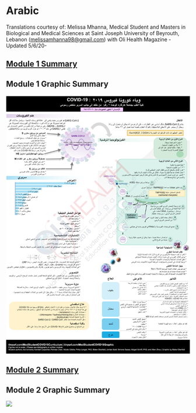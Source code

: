 # Arabic

Translations courtesy of: Melissa Mhanna, Medical Student and Masters in Biological and Medical Sciences at Saint Joseph University of Beyrouth, Lebanon \(melissamhanna98@gmail.com\) with Oli Health Magazine -Updated 5/6/20-

## [Module 1 Summary ](https://drive.google.com/open?id=1sIMHJHRJdaCjza0na35yapPNkqHT8NyH)

## Module 1 Graphic Summary

![](../../.gitbook/assets/module-1-graphic-summary.jpg)

## [Module 2 Summary](https://drive.google.com/open?id=1hs4TmGn-U91S5fjGuXAUwz5sIjvqjaqL)

## Module 2 Graphic Summary

![](../../.gitbook/assets/module-2-graphic-summary.png)

